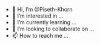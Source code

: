 - 👋 Hi, I’m @Piseth-Khorn
- 👀 I’m interested in ...
- 🌱 I’m currently learning ...
- 💞️ I’m looking to collaborate on ...
- 📫 How to reach me ...

<!---
Piseth-Khorn/Piseth-Khorn is a ✨ special ✨ repository because its `README.md` (this file) appears on your GitHub profile.
You can click the Preview link to take a look at your changes.
--->
